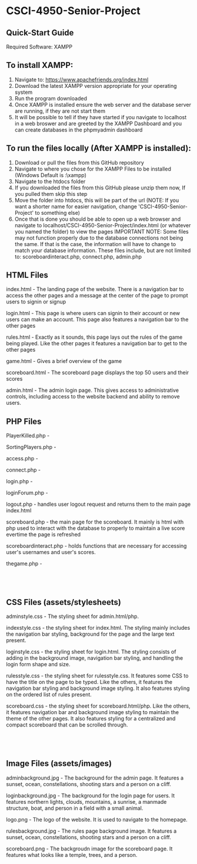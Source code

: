 # CSCI-4950-Senior-Project

## Quick-Start Guide
Required Software: XAMPP

## To install XAMPP:
1. Navigate to: https://www.apachefriends.org/index.html
2. Download the latest XAMPP version appropriate for your operating system
3. Run the program downloaded
4. Once XAMPP is installed ensure the web server and the database server are running, if they are not start them
5. It will be possible to tell if they have started if you navigate to localhost in a web broswer and are greeted by the XAMPP Dashboard and you can create databases in the phpmyadmin dashboard

## To run the files locally (After XAMPP is installed):
1. Download or pull the files from this GitHub repository
2. Navigate to where you chose for the XAMPP Files to be installed (Windows Default is <Drive>:\xampp\)
3. Navigate to the htdocs folder
4. If you downloaded the files from this GitHub please unzip them now, If you pulled them skip this step
5. Move the folder into htdocs, this will be part of the url (NOTE: If you want a shorter name for easier navigation, change 'CSCI-4950-Senior-Project' to something else)
6. Once that is done you should be able to open up a web browser and navigate to localhost/CSCI-4950-Senior-Project/index.html (or whatever you named the folder) to view the pages
IMPORTANT NOTE: Some files may not function properly due to the database connections not being the same. If that is the case, the information will have to change to match your database information. These files include, but are not limited to: scoreboardinteract.php, connect.php, admin.php



## HTML Files
index.html - The landing page of the website. There is a navigation bar to access the other pages and a message at the center of the page to prompt users to signin or signup

login.html - This page is where users can signin to their account or new users can make an account. This page also features a navigation bar to the other pages

rules.html - Exactly as it sounds, this page lays out the rules of the game being played. Like the other pages it features a navigation bar to get to the other pages

game.html - Gives a brief overview of the game

scoreboard.html - The scoreboard page displays the top 50 users and their scores

admin.html - The admin login page. This gives access to administrative controls, including access to the website backend and ability to remove users.

## PHP Files
PlayerKilled.php - 

SortingPlayers.php - 

access.php - 

connect.php - 

login.php - 

loginForum.php - 

logout.php - handles user logout request and returns them to the main page index.html

scoreboard.php - the main page for the scoreboard. It mainly is html with php used to interact with the database to properly to maintain a live score evertime the page is refreshed

scoreboardinteract.php - holds functions that are necessary for accessing user's usernames and user's scores.

thegame.php - 

## <br>
## CSS Files (assets/stylesheets)

adminstyle.css - The styling sheet for admin.html/php. 

indexstyle.css - the styling sheet for index.html. The styling mainly includes the navigation bar styling, background for the page and the large text present.

loginstyle.css - the styling sheet for login.html. The styling consists of adding in the background image, navigation bar styling, and handling the login form shape and size.

rulesstyle.css - the styling sheet for rulesstyle.css. It features some CSS to have the title on the page to be typed. Like the others, it features the navigation bar styling and background image styling. It also features styling on the ordered list of rules present.

scoreboard.css - the styling sheet for scoreboard.html/php. Like the others, it features navigation bar and background image styling to maintain the theme of the other pages. It also features styling for a centralized and compact scoreboard that can be scrolled through.

## <br>
## Image Files (assets/images)

adminbackground.jpg - The background for the admin page. It features a sunset, ocean, constellations, shooting stars and a person on a cliff.

loginbackground.jpg - The background for the login page for users. It features northern lights, clouds, mountains, a sunrise, a manmade structure, boat, and person in a field with a small animal.

logo.png - The logo of the website. It is used to navigate to the homepage.

rulesbackground.jpg - The rules page background image. It features a sunset, ocean, constellations, shooting stars and a person on a cliff.

scoreboard.png - The backgroudn image for the scoreboard page. It features what looks like a temple, trees, and a person.
